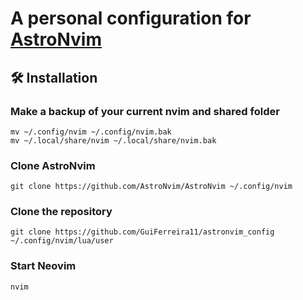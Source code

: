 # A personal configuration for [AstroNvim](https://astronvim.com/)

## 🛠️ Installation

### Make a backup of your current nvim and shared folder

```shell
mv ~/.config/nvim ~/.config/nvim.bak
mv ~/.local/share/nvim ~/.local/share/nvim.bak
```

### Clone AstroNvim

```shell
git clone https://github.com/AstroNvim/AstroNvim ~/.config/nvim
```

### Clone the repository

```shell
git clone https://github.com/GuiFerreira11/astronvim_config ~/.config/nvim/lua/user
```

### Start Neovim

```shell
nvim
```
